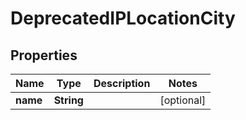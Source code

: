 

# DeprecatedIPLocationCity


## Properties

| Name | Type | Description | Notes |
|------------ | ------------- | ------------- | -------------|
|**name** | **String** |  |  [optional] |



